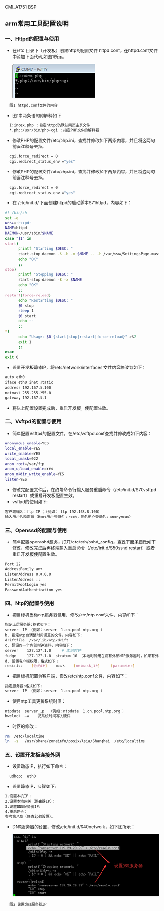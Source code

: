 CMI_AT751 BSP

## arm常用工具配置说明


### 一、Httpd的配置与使用
* 在/etc 目录下（开发板）创建http的配置文件 httpd.conf，在httpd.conf文件中添加下面代码,如图1所示。

  ![qmake](img/tools/httpd.png)
```sh
  图1 httpd.conf文件的内容
```

* 图1中两条语句的解释如下
```sh
  I:index.php ：指定httpd的默认网页主页文件
  *.php:/usr/bin/php-cgi ：指定PHP文件的解释器
```

* 修改PHP的配置文件/etc/php.ini，查找并修改如下两条内容，并且将这两句前面注释号去掉。
```sh
  cgi.force_redirect = 0
  cgi.redirect_status_env ="yes"
```

* 修改PHP的配置文件/etc/php.ini，查找并修改如下两条内容，并且将这两句前面注释号去掉。
```sh
  cgi.force_redirect = 0
  cgi.redirect_status_env ="yes"
```

* 在 /etc/init.d/ 下面创建httpd的启动脚本S71httpd，内容如下：
```sh
#! /bin/sh
set -e
DESC="httpd"
NAME=httpd
DAEMON=/usr/sbin/$NAME
case "$1" in
start)
      printf "Starting $DESC: "
      start-stop-daemon -S -b -x $NAME -- -h /var/www/SettingsPage-master/src
      echo "OK"
      ;;
stop)
      printf "Stopping $DESC: "
      start-stop-daemon -K -x $NAME
      echo "OK"
      ;;
restart|force-reload)
      echo "Restarting $DESC: "
      $0 stop
      sleep 1
      $0 start
      echo ""
      ;;
*)
      echo "Usage: $0 {start|stop|restart|force-reload}" >&2
      exit 1
      ;;
esac
exit 0
```

* 设置开发板静态IP，将/etc/network/interfaces 文件内容修改为如下：
```sh
auto eth0
iface eth0 inet static
address 192.167.5.100    
netmask 255.255.255.0
gateway 192.167.5.1
```

* 将以上配置设置完成后，重启开发板，使配置生效。


### 二、Vsftpd的配置与使用
* 简单配置Vsftpd的配置文件，在/etc/vsftpd.conf查找并修改成如下内容：
```sh
anonymous_enable=YES
local_enable=YES
write_enable=YES
local_umask=022
anon_root=/var/ftp
anon_upload_enable=YES
anon_mkdir_write_enable=YES
listen=YES
```
* 修改完配置文件后，在终端命令行输入服务重启命令（/etc/init.d/S70vsftpd restart）或重启开发板配置生效。
* vsftpd的使用如下:
```sh
客户端输入：ftp IP ；（例如： ftp 192.168.8.100）
输入用户名和密码（Root用户登录名：root，匿名用户登录名：anonymous）
```

### 三、Openssd的配置与使用
* 简单配置opensshd服务，打开/etc/ssh/sshd_config，查找下面条目做如下修改，修改完成后再终端输入重启命令（/etc/init.d/S50sshd restart）或者重启开发板使配置生效。
```sh
Port 22
AddressFamily any
ListenAddress 0.0.0.0
ListenAddress ::
PermitRootLogin yes
PasswordAuthentication yes
```


### 四、Ntp的配置与使用
* 把目标机当做ntp服务器使用，修改/etc/ntp.conf文件，内容如下：
```sh
指定上层服务器:格式如下：
server  IP （例如：server  1.cn.pool.ntp.org ）
b. 指定ntp自调整时间误差的文件，内容如下：
driftfile  /var/lib/ntp/drift
c. 预设的一个内部时钟资料，内容如下：
server    127.127.1.0     # 本地时钟
fudge     127.127.1.0  stratum 10 （本地时钟用在没有外部NTP服务器时，如果有外部ntp服务器，我们可以将它注解掉，stratum 10 表示将本机服务器设置为等级10,1级最大，16级最小。）
d. 设置客户端权限，格式如下；
restrict    [你的IP]    mask    [netmask_IP]     [parameter]
```

* 把目标机配置为客户端，修改/etc/ntp.conf文件，内容如下：
```sh
指定服务器:格式如下：
server  IP （例如：server  1.cn.pool.ntp.org ）
```

* 使用ntp工具更新系统时间：
```sh
ntpdate  server_ip  （例如：ntpdate  1.cn.pool.ntp.org ）
hwclock  –w    把系统时间写入硬件
```

* 时区的修改：
```sh
rm  /etc/localtime
ln  -s   /usr/share/zoneinfo/posix/Asia/Shanghai  /etc/localtime
```


### 五、设置开发板连接外网
* 设置动态IP，执行如下命令：
```sh
  udhcpc  eth0
```
* 设置静态IP，步骤如下:
```sh
1.设置本机IP：
2.设置本地网关（路由器IP）：
3.设置DNS服务器IP:
4.重启网卡：
参考第八章（静态ip的设置）。
```

* DNS服务器的设置，修改/etc/init.d/S40network，如下图所示：

  ![qmake](img/tools/static_ip.png)
```sh
  图2 设置dns服务器IP
```
